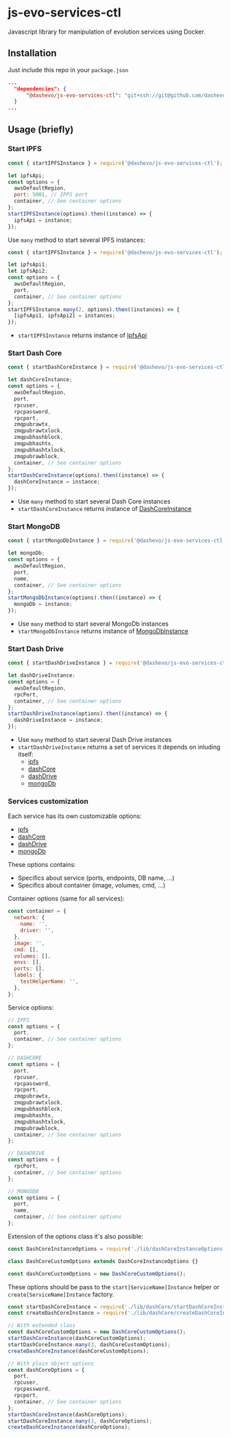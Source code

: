 # js-evo-services-ctl
Javascript library for manipulation of evolution services using Docker.

## Installation

Just include this repo in your `package.json`
```json
...
  "dependencies": {
      "@dashevo/js-evo-services-ctl": "git+ssh://git@github.com/dashevo/js-evo-services-ctl.git#master",
  }
...
```

## Usage (briefly)

### Start IPFS

```js
const { startIPFSInstance } = require('@dashevo/js-evo-services-ctl');

let ipfsApi;
const options = {
  awsDefaultRegion,
  port: 5001, // IPFS port
  container, // See container options
};
startIPFSInstance(options).then((instance) => {
  ipfsApi = instance;
});
```

Use `many` method to start several IPFS instances:

```js
const { startIPFSInstance } = require('@dashevo/js-evo-services-ctl');

let ipfsApi1;
let ipfsApi2;
const options = {
  awsDefaultRegion,
  port,
  container, // See container options
};
startIPFSInstance.many(2, options).then((instances) => {
  [ipfsApi1, ipfsApi2] = instances;
});
```

 - `startIPFSInstance` returns instance of [IpfsApi](https://github.com/ipfs/js-ipfs-api#api)

### Start Dash Core

```js
const { startDashCoreInstance } = require('@dashevo/js-evo-services-ctl');

let dashCoreInstance;
const options = {
  awsDefaultRegion,
  port,
  rpcuser,
  rpcpassword,
  rpcport,
  zmqpubrawtx,
  zmqpubrawtxlock,
  zmqpubhashblock,
  zmqpubhashtx,
  zmqpubhashtxlock,
  zmqpubrawblock,
  container, // See container options
};
startDashCoreInstance(options).then((instance) => {
  dashCoreInstance = instance;
});
```

 - Use `many` method to start several Dash Core instances
 - `startDashCoreInstance` returns instance of [DashCoreInstance](lib/dashCore/DashCoreInstance.js)

### Start MongoDB

```js
const { startMongoDbInstance } = require('@dashevo/js-evo-services-ctl');

let mongoDb;
const options = {
  awsDefaultRegion,
  port,
  name,
  container, // See container options
};
startMongoDbInstance(options).then((instance) => {
  mongoDb = instance;
});
```

- Use `many` method to start several MongoDb instances
- `startMongoDbInstance` returns instance of [MongoDbInstance](lib/mongoDb/MongoDbInstance.js)

### Start Dash Drive

```js
const { startDashDriveInstance } = require('@dashevo/js-evo-services-ctl');

let dashDriveInstance;
const options = {
  awsDefaultRegion,
  rpcPort,
  container, // See container options
};
startDashDriveInstance(options).then((instance) => {
  dashDriveInstance = instance;
});
```

- Use `many` method to start several Dash Drive instances
- `startDashDriveInstance` returns a set of services it depends on inluding itself:
  - [ipfs](https://github.com/ipfs/js-ipfs-api#api)
  - [dashCore](lib/dashCore/DashCoreInstance.js)
  - [dashDrive](lib/dashDrive/DashDriveInstance.js)
  - [mongoDb](lib/mongoDb/MongoDbInstance.js)

### Services customization
Each service has its own customizable options:
  - [ipfs](https://github.com/dashevo/js-evo-services-ctl/blob/master/lib/IPFS/IPFSInstanceOptions.js)
  - [dashCore](https://github.com/dashevo/js-evo-services-ctl/blob/master/lib/dashCore/DashCoreInstanceOptions.js)
  - [dashDrive](https://github.com/dashevo/js-evo-services-ctl/blob/master/lib/dashDrive/DashDriveInstanceOptions.js)
  - [mongoDb](https://github.com/dashevo/js-evo-services-ctl/blob/master/lib/mongoDb/MongoDbInstanceOptions.js)

These options contains:
- Specifics about service (ports, endpoints, DB name, ...)
- Specifics about container (image, volumes, cmd, ...)

Container options (same for all services):
```js
const container = {
  network: {
    name: '',
    driver: '',
  },
  image: '',
  cmd: [],
  volumes: [],
  envs: [],
  ports: [],
  labels: {
    testHelperName: '',
  },
};
```

Service options:
```js
// IPFS
const options = {
  port,
  container, // See container options
};

// DASHCORE
const options = {
  port,
  rpcuser,
  rpcpassword,
  rpcport,
  zmqpubrawtx,
  zmqpubrawtxlock,
  zmqpubhashblock,
  zmqpubhashtx,
  zmqpubhashtxlock,
  zmqpubrawblock,
  container, // See container options
};

// DASHDRIVE
const options = {
  rpcPort,
  container, // See container options
};

// MONGODB
const options = {
  port,
  name,
  container, // See container options
};
```

Extension of the options class it's also possible:
```js
const DashCoreInstanceOptions = require('./lib/dashCoreInstanceOptions');

class DashCoreCustomOptions extends DashCoreInstanceOptions {}

const dashCoreCustomOptions = new DashCoreCustomOptions();
```

These options should be pass to the `start[ServiceName]Instance` helper or `create[ServiceName]Instance` factory.
```js
const startDashCoreInstance = require('./lib/dashCore/startDashCoreInstance');
const createDashCoreInstance = require('./lib/dashCore/createDashCoreInstance');

// With extended class
const dashCoreCustomOptions = new DashCoreCustomOptions();
startDashCoreInstance(dashCoreCustomOptions);
startDashCoreInstance.many(3, dashCoreCustomOptions);
createDashCoreInstance(dashCoreCustomOptions);

// With plain object options
const dashCoreOptions = {
  port,
  rpcuser,
  rpcpassword,
  rpcport,
  container, // See container options
};
startDashCoreInstance(dashCoreOptions);
startDashCoreInstance.many(3, dashCoreOptions);
createDashCoreInstance(dashCoreOptions);
```
